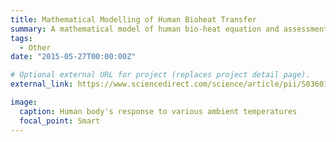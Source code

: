 ```yaml
---
title: Mathematical Modelling of Human Bioheat Transfer
summary: A mathematical model of human bio-heat equation and assessment of human cumfort in various environment conditions
tags:
  - Other
date: "2015-05-27T00:00:00Z"

# Optional external URL for project (replaces project detail page).
external_link: https://www.sciencedirect.com/science/article/pii/S0360132315300640

image:
  caption: Human body's response to various ambient temperatures
  focal_point: Smart
---
```

